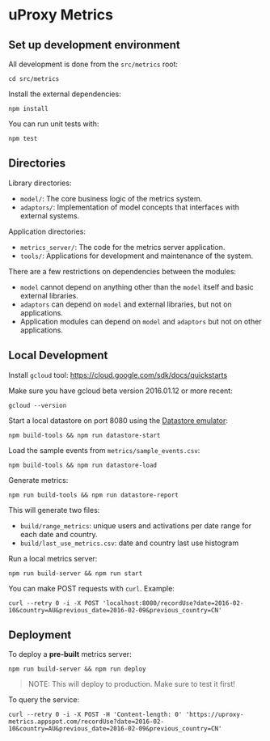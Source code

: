 # uProxy Metrics

## Set up development environment

All development is done from the `src/metrics` root:

    cd src/metrics

Install the external dependencies:

    npm install

You can run unit tests with:

    npm test

## Directories

Library directories:

* `model/`: The core business logic of the metrics system.
* `adaptors/`: Implementation of model concepts that interfaces with external systems.

Application directories:

* `metrics_server/`: The code for the metrics server application.
* `tools/`: Applications for development and maintenance of the system.

There are a few restrictions on dependencies between the modules:

* `model` cannot depend on anything other than the `model` itself and basic external libraries.
* `adaptors` can depend on `model` and external libraries, but not on applications.
* Application modules can depend on `model` and `adaptors` but not on other applications.

## Local Development

Install `gcloud` tool: https://cloud.google.com/sdk/docs/quickstarts

Make sure you have gcloud beta version 2016.01.12 or more recent:

    gcloud --version

Start a local datastore on port 8080 using the [Datastore emulator](https://cloud.google.com/datastore/docs/tools/datastore-emulator):

    npm build-tools && npm run datastore-start

Load the sample events from `metrics/sample_events.csv`:

    npm build-tools && npm run datastore-load

Generate metrics:

    npm run build-tools && npm run datastore-report

This will generate two files:

* `build/range_metrics`: unique users and activations per date range for each date and country.
* `build/last_use_metrics.csv`: date and country last use histogram

Run a local metrics server:

    npm run build-server && npm run start

You can make POST requests with `curl`. Example:

    curl --retry 0 -i -X POST 'localhost:8080/recordUse?date=2016-02-10&country=AU&previous_date=2016-02-09&previous_country=CN'

## Deployment

To deploy a **pre-built** metrics server:

    npm run build-server && npm run deploy

> NOTE: This will deploy to production. Make sure to test it first!

To query the service:

    curl --retry 0 -i -X POST -H 'Content-length: 0' 'https://uproxy-metrics.appspot.com/recordUse?date=2016-02-10&country=AU&previous_date=2016-02-09&previous_country=CN'
